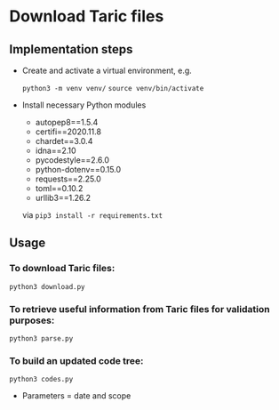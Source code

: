 # Download Taric files

## Implementation steps

- Create and activate a virtual environment, e.g.

  `python3 -m venv venv/`
  `source venv/bin/activate`

- Install necessary Python modules 

  - autopep8==1.5.4
  - certifi==2020.11.8
  - chardet==3.0.4
  - idna==2.10
  - pycodestyle==2.6.0
  - python-dotenv==0.15.0
  - requests==2.25.0
  - toml==0.10.2
  - urllib3==1.26.2

  via `pip3 install -r requirements.txt`


## Usage

### To download Taric files:
`python3 download.py`

### To retrieve useful information from Taric files for validation purposes:
`python3 parse.py`

### To build an updated code tree:
`python3 codes.py`
- Parameters = date and scope
